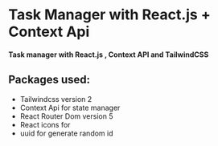 # Task Manager with React.js + Context Api

<h4> Task manager with React.js , Context API and TailwindCSS </h4>

## Packages used:
<ul>
  <li> Tailwindcss version 2  </li>
  <li> Context Api for state manager </li>
  <li> React Router Dom version 5 </li>
  <li> React icons for </li>
  <li> uuid for generate random id </li>
<ul>

